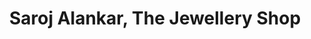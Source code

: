 ---
title: "Saroj Alankar, The Jewellery Shop"
url: /robertsganj/saroj-alankar-the-jewellery-shop/
shop: jewelry
---